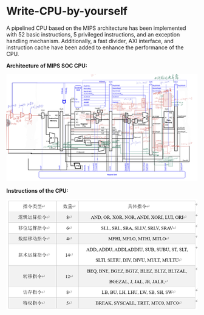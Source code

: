 # Write-CPU-by-yourself
A pipelined CPU based on the MIPS architecture has been implemented with 52 basic instructions, 5 privileged instructions, and an exception handling mechanism. Additionally, a fast divider, AXI interface, and instruction cache have been added to enhance the performance of the CPU.

**Architecture of MIPS SOC CPU:**
<div align=center>
<img src="https://github.com/ShiYue-HelloWorld/Write-CPU-by-yourself/blob/master/Architecture.png?raw=true"/>
</div>


**Instructions of the CPU:**
<div align=center>
<img src="https://github.com/ShiYue-HelloWorld/Write-CPU-by-yourself/blob/master/Instruction.png?raw=true"/>
</div>
